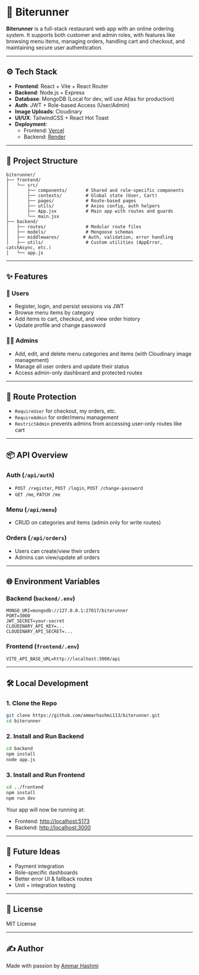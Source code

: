 # 🍔 Biterunner

**Biterunner** is a full-stack restaurant web app with an online ordering system. It supports both customer and admin roles, with features like browsing menu items, managing orders, handling cart and checkout, and maintaining secure user authentication.

---

## ⚙️ Tech Stack

-   **Frontend**: React + Vite + React Router
-   **Backend**: Node.js + Express
-   **Database**: MongoDB (Local for dev, will use Atlas for production)
-   **Auth**: JWT + Role-based Access (User/Admin)
-   **Image Uploads**: Cloudinary
-   **UI/UX**: TailwindCSS + React Hot Toast
-   **Deployment**:
    -   Frontend: [Vercel](https://vercel.com/)
    -   Backend: [Render](https://render.com/)

---

## 🧩 Project Structure

```
biterunner/
├── frontend/
│   └── src/
│       ├── components/       # Shared and role-specific components
│       ├── contexts/         # Global state (User, Cart)
│       ├── pages/            # Route-based pages
│       ├── utils/            # Axios config, auth helpers
│       ├── App.jsx           # Main app with routes and guards
│       └── main.jsx
├── backend/
│   ├── routes/               # Modular route files
│   ├── models/               # Mongoose schemas
│   ├── middlewares/         # Auth, validation, error handling
│   ├── utils/                # Custom utilities (AppError, catchAsync, etc.)
│   └── app.js
```

---

## ✨ Features

### 🧑 Users

-   Register, login, and persist sessions via JWT
-   Browse menu items by category
-   Add items to cart, checkout, and view order history
-   Update profile and change password

### 👨‍🍳 Admins

-   Add, edit, and delete menu categories and items (with Cloudinary image management)
-   Manage all user orders and update their status
-   Access admin-only dashboard and protected routes

---

## 🔐 Route Protection

-   `RequireUser` for checkout, my orders, etc.
-   `RequireAdmin` for order/menu management
-   `RestrictAdmin` prevents admins from accessing user-only routes like cart

---

## 📦 API Overview

### Auth (`/api/auth`)

-   `POST /register`, `POST /login`, `POST /change-password`
-   `GET /me`, `PATCH /me`

### Menu (`/api/menu`)

-   CRUD on categories and items (admin only for write routes)

### Orders (`/api/orders`)

-   Users can create/view their orders
-   Admins can view/update all orders

---

## 🌐 Environment Variables

### Backend (`backend/.env`)

```
MONGO_URI=mongodb://127.0.0.1:27017/biterunner
PORT=3000
JWT_SECRET=your-secret
CLOUDINARY_API_KEY=...
CLOUDINARY_API_SECRET=...
```

### Frontend (`frontend/.env`)

```
VITE_API_BASE_URL=http://localhost:3000/api
```

---

## 🛠️ Local Development

### 1. Clone the Repo

```bash
git clone https://github.com/ammarhashmi113/biterunner.git
cd biterunner
```

### 2. Install and Run Backend

```bash
cd backend
npm install
node app.js
```

### 3. Install and Run Frontend

```bash
cd ../frontend
npm install
npm run dev
```

Your app will now be running at:

-   Frontend: [http://localhost:5173](http://localhost:5173)
-   Backend: [http://localhost:3000](http://localhost:3000)

---

## 🧠 Future Ideas

-   Payment integration
-   Role-specific dashboards
-   Better error UI & fallback routes
-   Unit + integration testing

---

## 📄 License

MIT License

---

## ✍️ Author

Made with passion by [Ammar Hashmi](https://github.com/ammarhashmi113)
